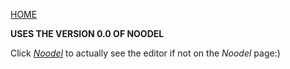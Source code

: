 <head>
  <link rel="icon" type="image/png" href="noodel.png">
</head>

[HOME](README.md)

__USES THE VERSION 0.0 OF NOODEL__

Click [_Noodel_](https://tkellehe.github.io/noodel/release/editor-0.0.html) to actually see the editor if not on the _Noodel_ page:)


<script src="https://code.jquery.com/jquery-3.1.1.min.js" integrity="sha256-hVVnYaiADRTO2PzUGmuLJr8BLUSjGIZsDYGmIJLv2b8=" crossorigin="anonymous"></script>

<script src="noodel-0.0.js"></script>

<link rel="stylesheet" type="text/css" href="../docs.css">
<script type="text/javascript" src="../docs.js"></script>

<div class="noodel-share"></div>

<div class="noodel-exec" code="" input="" show></div>
